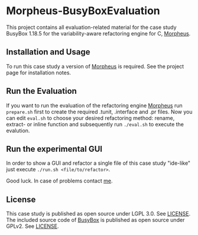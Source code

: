 Morpheus-BusyBoxEvaluation
===========================

This project contains all evaluation-related material for the case study BusyBox 1.18.5 for the variability-aware refactoring engine for C, [Morpheus](https://github.com/joliebig/Morpheus).


Installation and Usage
----------------------

To run this case study a version of [Morpheus](https://github.com/joliebig/Morpheus) is required. See the project page for installation notes.

Run the Evaluation
-----------------

If you want to run the evaluation of the refactoring engine [Morpheus](https://github.com/joliebig/Morpheus) run `prepare.sh` first to create the required .tunit, .interface and .pr files. Now you can edit `eval.sh` to choose your desired refactoring method: rename, extract- or inline function and subsequently run `./eval.sh` to execute the evalution.

Run the experimental GUI
-----------------

In order to show a GUI and refactor a single file of this case study "ide-like" just execute `./run.sh <file/to/refactor>`.


Good luck. In case of problems contact [me](mailto:janker@fim.uni-passau.de).

License
-------

This case study is published as open source under LGPL 3.0. See [LICENSE](LICENSE.md).
The included source code of [BusyBox](http://www.busybox.net/) is published as open source under GPLv2.  See [LICENSE](http://www.busybox.net/license.html).
